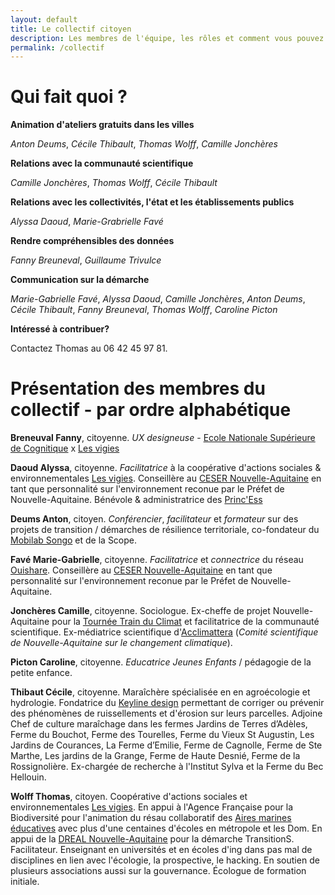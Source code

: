 ```yaml
---
layout: default
title: Le collectif citoyen
description: Les membres de l'équipe, les rôles et comment vous pouvez rejoindre le collectif. 
permalink: /collectif
---
```


# Qui fait quoi ? 

**Animation d'ateliers gratuits dans les villes**

*Anton Deums*, *Cécile Thibault*, *Thomas Wolff*, *Camille Jonchères*

**Relations avec la communauté scientifique**

*Camille Jonchères*, *Thomas Wolff*, *Cécile Thibault*

**Relations avec les collectivités, l'état et les établissements publics**

*Alyssa Daoud*, *Marie-Grabrielle Favé*

**Rendre compréhensibles des données**

*Fanny Breuneval*, *Guillaume Trivulce*

**Communication sur la démarche**

*Marie-Gabrielle Favé*, *Alyssa Daoud*, *Camille Jonchères*, *Anton Deums*, *Cécile Thibault*, *Fanny Breuneval*, *Thomas Wolff*, *Caroline Picton*

**Intéressé à contribuer?** 

Contactez Thomas au 06 42 45 97 81.

# Présentation des membres du collectif - par ordre alphabétique 

**Breneuval Fanny**, citoyenne. *UX designeuse* - [Ecole Nationale Supérieure de Cognitique](ensc.bordeaux-inp.fr/fr) x [Les vigies](http://lesvigies.fr)

**Daoud Alyssa**, citoyenne. *Facilitatrice* à la coopérative d'actions sociales & environnementales [Les vigies](http://lesvigies.fr). Conseillère au [CESER Nouvelle-Aquitaine](https://fr.wikipedia.org/wiki/Conseil_%C3%A9conomique,_social_et_environnemental_r%C3%A9gional) en tant que personnalité sur l'environnement reconue par le Préfet de Nouvelle-Aquitaine. Bénévole & administratrice des [Princ'Ess](https://princ-ess.org)

**Deums Anton**, citoyen. *Conférencier*, *facilitateur* et *formateur* sur des projets de transition / démarches de résilience territoriale, co-fondateur du [Mobilab Songo](http://www.mobilab-songo.com/) et de la Scope.

**Favé Marie-Gabrielle**, citoyenne. *Facilitatrice* et *connectrice* du réseau [Ouishare](https://www.ouishare.net/). Conseillère au [CESER Nouvelle-Aquitaine](https://fr.wikipedia.org/wiki/Conseil_%C3%A9conomique,_social_et_environnemental_r%C3%A9gional) en tant que personnalité sur l'environnement reconue par le Préfet de Nouvelle-Aquitaine. 

**Jonchères Camille**, citoyenne. Sociologue. Ex-cheffe de projet Nouvelle-Aquitaine pour la [Tournée Train du Climat](https://trainduclimat.fr/) et facilitatrice de la communauté scientifique. Ex-médiatrice scientifique d'[Acclimattera](http://www.acclimaterra.fr/) (*Comité scientifique de Nouvelle-Aquitaine sur le changement climatique*). 

**Picton Caroline**, citoyenne. *Educatrice Jeunes Enfants* / pédagogie de la petite enfance. 

**Thibaut Cécile**, citoyenne. Maraîchère spécialisée en en agroécologie et hydrologie. Fondatrice du [Keyline design](https://www.miimosa.com/fr/projects/faites-venir-le-keyline-design-en-france-et-en-belgique) permettant de corriger ou prévenir des phénomènes de ruissellements et d'érosion sur leurs parcelles. Adjoine Chef de culture maraîchage dans les fermes  Jardins de Terres d’Adèles, Ferme du Bouchot, Ferme des Tourelles, Ferme du Vieux St Augustin, Les Jardins de Courances, La Ferme d’Emilie, Ferme de Cagnolle, Ferme de Ste Marthe, Les jardins de la Grange, Ferme de Haute Desnié, Ferme de la Rossignolière. Ex-chargée de recherche à l'Institut Sylva et la Ferme du Bec Hellouin. 

**Wolff Thomas**, citoyen. Coopérative d'actions sociales et environnementales [Les vigies](http://lesvigies.fr). En appui à l'Agence Française pour la Biodiversité pour l'animation du résau collaboratif des [Aires marines éducatives](http://lesvigies.fr) avec plus d'une centaines d'écoles en métropole et les Dom. En appui de la [DREAL Nouvelle-Aquitaine](https://fr.wikipedia.org/wiki/Direction_r%C3%A9gionale_de_l%27Environnement,_de_l%27Am%C3%A9nagement_et_du_Logement) pour la démarche TransitionS. Facilitateur. Enseignant en universités et en écoles d'ing dans pas mal de disciplines en lien avec l'écologie, la prospective, le hacking. En soutien de plusieurs associations aussi sur la gouvernance. Écologue de formation initiale. 


